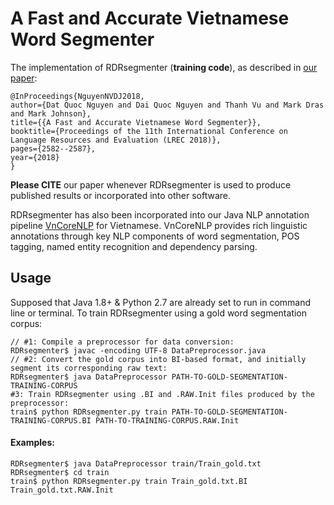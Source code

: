 # A Fast and Accurate Vietnamese Word Segmenter

The implementation of RDRsegmenter (**training code**), as described in [our paper](https://www.aclweb.org/anthology/L18-1410):

	@InProceedings{NguyenNVDJ2018,
	author={Dat Quoc Nguyen and Dai Quoc Nguyen and Thanh Vu and Mark Dras and Mark Johnson},
	title={{A Fast and Accurate Vietnamese Word Segmenter}},
	booktitle={Proceedings of the 11th International Conference on Language Resources and Evaluation (LREC 2018)},
	pages={2582--2587},
	year={2018}
	}

**Please CITE** our paper whenever RDRsegmenter is used to produce published results or incorporated into other software. 

RDRsegmenter has also been incorporated into our Java NLP annotation pipeline [VnCoreNLP](https://github.com/vncorenlp/VnCoreNLP) for Vietnamese. VnCoreNLP provides rich linguistic annotations through key NLP components of word segmentation, POS tagging, named entity recognition and dependency parsing.

## Usage

Supposed that Java 1.8+ & Python 2.7 are already set to run in command line or terminal. To train RDRsegmenter using a gold word segmentation corpus:

	// #1: Compile a preprocessor for data conversion:
	RDRsegmenter$ javac -encoding UTF-8 DataPreprocessor.java
	// #2: Convert the gold corpus into BI-based format, and initially segment its corresponding raw text:
	RDRsegmenter$ java DataPreprocessor PATH-TO-GOLD-SEGMENTATION-TRAINING-CORPUS
	#3: Train RDRsegmenter using .BI and .RAW.Init files produced by the preprocessor:
	train$ python RDRsegmenter.py train PATH-TO-GOLD-SEGMENTATION-TRAINING-CORPUS.BI PATH-TO-TRAINING-CORPUS.RAW.Init


#### Examples:

	RDRsegmenter$ java DataPreprocessor train/Train_gold.txt
	RDRsegmenter$ cd train
	train$ python RDRsegmenter.py train Train_gold.txt.BI Train_gold.txt.RAW.Init